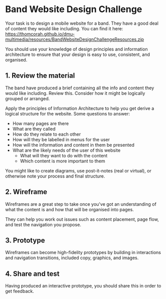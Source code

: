 # Band Website Design Challenge

Your task is to design a mobile website for a band. They have a good deal of content they would like including. You can find it here: <https://thomcorah.github.io/dmu-multimedia/resources/BandWebsiteDesignChallengeResources.zip>

You should use your knowledge of design principles and information architecture to ensure that your design is easy to use, consistent, and organised.

## 1. Review the material

The band have produced a brief containing all the info and content they would like including. Review this. Consider how it might be logically grouped or arranged.

Apply the principles of Information Architecture to help you get derive a logical structure for the website. Some questions to answer:

- How many pages are there
- What are they called
- How do they relate to each other
- How will they be labelled in menus for the user
- How will the information and content in them be presented
- What are the likely needs of the user of this website
  - What will they want to do with the content
  - Which content is more important to them

You might like to create diagrams, use post-it-notes (real or virtual), or otherwise note your process and final structure.

## 2. Wireframe

Wireframes are a great step to take once you've got an understanding of what the content is and how that will be organised into pages.

They can help you work out issues such as content placement, page flow, and test the navigation you propose.

## 3. Prototype

Wireframes can become high-fidelity prototypes by building in interactions and navigation transitions, included copy, graphics, and images.

## 4. Share and test

Having produced an interactive prototype, you should share this in order to get feedback.
